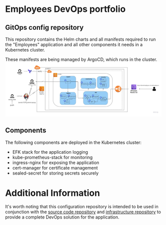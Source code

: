 # Employees DevOps portfolio
## GitOps config repository
This repository contains the Helm charts and all manifests required to run the "Employees" application and all other components it needs in a Kubernetes cluster.

These manifests are being managed by ArgoCD, which runs in the cluster. 
![Project architecture image](architecture.jpg)

## Components
The following components are deployed in the Kubernetes cluster:

- EFK stack for the application logging
- kube-prometheus-stack for monitoring
- ingress-nginx for exposing the application
- cert-manager for certificate management
- sealed-secret for storing secrets securely

# Additional Information
It's worth noting that this configuration repository is intended to be used in conjunction with the [source code repository](https://github.com/Daniel-Yakov/Employees) and [infrastructure repository](https://github.com/Daniel-Yakov/portfolio-infra) to provide a complete DevOps solution for the application.